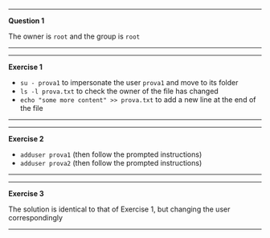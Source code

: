 ----------------------
**Question 1**

The owner is `root` and the group is `root`

----------------------

----------------------
**Exercise 1**

- `su - prova1` to impersonate the user `prova1` and move to its folder
- `ls -l prova.txt` to check the owner of the file has changed
- `echo "some more content" >> prova.txt` to add a new line at the end of the file

----------------------


-----------------
**Exercise 2**

- `adduser prova1` (then follow the prompted instructions)
- `adduser prova2` (then follow the prompted instructions)

-----------------


------------------
**Exercise 3**

The solution is identical to that of Exercise 1, but changing the user correspondingly

------------------
